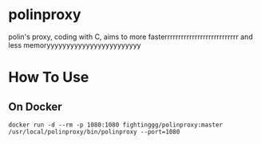 # polinproxy
polin's proxy, coding with C, aims to more fasterrrrrrrrrrrrrrrrrrrrrrrrrrr and less memoryyyyyyyyyyyyyyyyyyyyyyyy

# How To Use
## On Docker
```
docker run -d --rm -p 1080:1080 fightinggg/polinproxy:master /usr/local/polinproxy/bin/polinproxy --port=1080
```